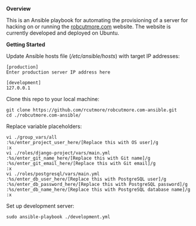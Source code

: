 **Overview**

This is an Ansible playbook for automating the provisioning of a server for
hacking on or running the [robcutmore.com](http://www.robcutmore.com) website.
The website is currently developed and deployed on Ubuntu.

**Getting Started**

Update Ansible hosts file (*/etc/ansible/hosts*) with target IP addresses:

    [production]
    Enter production server IP address here
    
    [development]
    127.0.0.1

Clone this repo to your local machine:

    git clone https://github.com/rcutmore/robcutmore.com-ansible.git
    cd ./robcutmore.com-ansible/

Replace variable placeholders:

    vi ./group_vars/all
    :%s/enter_project_user_here/[Replace this with OS user]/g
    :x
    vi ./roles/django-project/vars/main.yml
    :%s/enter_git_name_here/[Replace this with Git name]/g
    :%s/enter_git_email_here/[Replace this with Git email]/g
    :x
    vi ./roles/postgresql/vars/main.yml
    :%s/enter_db_user_here/[Replace this with PostgreSQL user]/g
    :%s/enter_db_password_here/[Replace this with PostgreSQL password]/g
    :%s/enter_db_name_here/[Replace this with PostgreSQL database name]/g
    :x

Set up development server:

    sudo ansible-playbook ./development.yml

